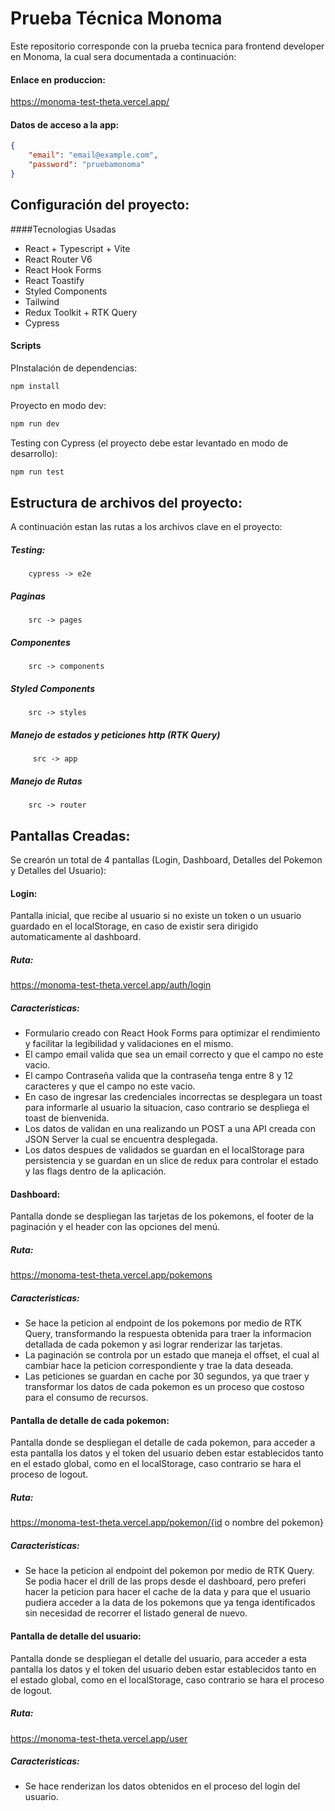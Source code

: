 # Prueba Técnica Monoma

Este repositorio corresponde con la prueba tecnica para frontend developer en Monoma, la cual sera documentada a continuación:

#### Enlace en produccion:

https://monoma-test-theta.vercel.app/

#### Datos de acceso a la app:

```json
{
    "email": "email@example.com",
    "password": "pruebamonoma"
}
```

## Configuración del proyecto:

####Tecnologias Usadas

-   React + Typescript + Vite
-   React Router V6
-   React Hook Forms
-   React Toastify
-   Styled Components
-   Tailwind
-   Redux Toolkit + RTK Query
-   Cypress

#### Scripts

PInstalación de dependencias:

```bash
npm install
```

Proyecto en modo dev:

```bash
npm run dev
```

Testing con Cypress (el proyecto debe estar levantado en modo de desarrollo):

```bash
npm run test
```

## Estructura de archivos del proyecto:

A continuación estan las rutas a los archivos clave en el proyecto:

##### Testing:

    	cypress -> e2e

##### Paginas

    	src -> pages

##### Componentes

    	src -> components

##### Styled Components

    	src -> styles

##### Manejo de estados y peticiones http (RTK Query)

    	 src -> app

##### Manejo de Rutas

    	src -> router

## Pantallas Creadas:

Se crearón un total de 4 pantallas (Login, Dashboard, Detalles del Pokemon y Detalles del Usuario):

#### Login:

Pantalla inicial, que recibe al usuario si no existe un token o un usuario guardado en el localStorage, en caso de existir sera dirigido automaticamente al dashboard.

##### Ruta:

https://monoma-test-theta.vercel.app/auth/login

##### Caracteristicas:

-   Formulario creado con React Hook Forms para optimizar el rendimiento y facilitar la legibilidad y validaciones en el mismo.
-   El campo email valida que sea un email correcto y que el campo no este vacio.
-   El campo Contraseña valida que la contraseña tenga entre 8 y 12 caracteres y que el campo no este vacio.
-   En caso de ingresar las credenciales incorrectas se desplegara un toast para informarle al usuario la situacion, caso contrario se despliega el toast de bienvenida.
-   Los datos de validan en una realizando un POST a una API creada con JSON Server la cual se encuentra desplegada.
-   Los datos despues de validados se guardan en el localStorage para persistencia y se guardan en un slice de redux para controlar el estado y las flags dentro de la aplicación.

#### Dashboard:

Pantalla donde se despliegan las tarjetas de los pokemons, el footer de la paginación y el header con las opciones del menú.

##### Ruta:

https://monoma-test-theta.vercel.app/pokemons

##### Caracteristicas:

-   Se hace la peticion al endpoint de los pokemons por medio de RTK Query, transformando la respuesta obtenida para traer la informacion detallada de cada pokemon y asi lograr renderizar las tarjetas.
-   La paginación se controla por un estado que maneja el offset, el cual al cambiar hace la peticion correspondiente y trae la data deseada.
-   Las peticiones se guardan en cache por 30 segundos, ya que traer y transformar los datos de cada pokemon es un proceso que costoso para el consumo de recursos.

#### Pantalla de detalle de cada pokemon:

Pantalla donde se despliegan el detalle de cada pokemon, para acceder a esta pantalla los datos y el token del usuario deben estar establecidos tanto en el estado global, como en el localStorage, caso contrario se hara el proceso de logout.

##### Ruta:

https://monoma-test-theta.vercel.app/pokemon/{id o nombre del pokemon}

##### Caracteristicas:

-   Se hace la peticion al endpoint del pokemon por medio de RTK Query. Se podia hacer el drill de las props desde el dashboard, pero preferi hacer la peticion para hacer el cache de la data y para que el usuario pudiera acceder a la data de los pokemons que ya tenga identificados sin necesidad de recorrer el listado general de nuevo.

#### Pantalla de detalle del usuario:

Pantalla donde se despliegan el detalle del usuario, para acceder a esta pantalla los datos y el token del usuario deben estar establecidos tanto en el estado global, como en el localStorage, caso contrario se hara el proceso de logout.

##### Ruta:

https://monoma-test-theta.vercel.app/user

##### Caracteristicas:

-   Se hace renderizan los datos obtenidos en el proceso del login del usuario.
